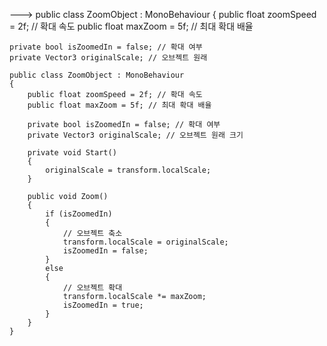
--->
public class ZoomObject : MonoBehaviour
{
    public float zoomSpeed = 2f; // 확대 속도
    public float maxZoom = 5f; // 최대 확대 배율

    private bool isZoomedIn = false; // 확대 여부
    private Vector3 originalScale; // 오브젝트 원래

    public class ZoomObject : MonoBehaviour
    {
        public float zoomSpeed = 2f; // 확대 속도
        public float maxZoom = 5f; // 최대 확대 배율

        private bool isZoomedIn = false; // 확대 여부
        private Vector3 originalScale; // 오브젝트 원래 크기

        private void Start()
        {
            originalScale = transform.localScale;
        }

        public void Zoom()
        {
            if (isZoomedIn)
            {
                // 오브젝트 축소
                transform.localScale = originalScale;
                isZoomedIn = false;
            }
            else
            {
                // 오브젝트 확대
                transform.localScale *= maxZoom;
                isZoomedIn = true;
            }
        }
    }
